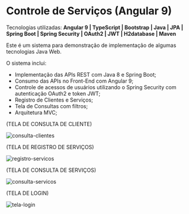 # Controle de Serviços (Angular 9)

Tecnologias utilizadas: **Angular 9 | TypeScript | Bootstrap | Java | JPA | Spring Boot | Spring Security | OAuth2 | JWT | H2database | Maven**

Este é um sistema para demonstração de implementação de algumas tecnologias Java Web.

O sistema inclui:

* Implementação das APIs REST com Java 8 e Spring Boot;
* Consumo das APIs no Front-End com Angular 9;
* Controle de acessos de usuários utilizando o Spring Security com autenticação OAuth2 e token JWT;
* Registro de Clientes e Serviços;
* Tela de Consultas com filtros;
* Arquitetura MVC;



(TELA DE CONSULTA DE CLIENTE)

![consulta-clientes](https://user-images.githubusercontent.com/105746963/178764440-df261ef4-b9d5-47e4-85e8-04d78f474f00.PNG)


(TELA DE REGISTRO DE SERVIÇOS)

![registro-servicos](https://user-images.githubusercontent.com/105746963/178764472-6d5c855a-7098-48bc-8d4e-072607977a09.PNG)


(TELA DE CONSULTA DE SERVIÇOS)

![consulta-servicos](https://user-images.githubusercontent.com/105746963/178764513-b857bde9-bb7b-4f7b-b292-d5fd293a905f.PNG)


(TELA DE LOGIN)

![tela-login](https://user-images.githubusercontent.com/105746963/178380633-2f7dce40-95f0-4061-b77d-bed908bcc973.PNG)
